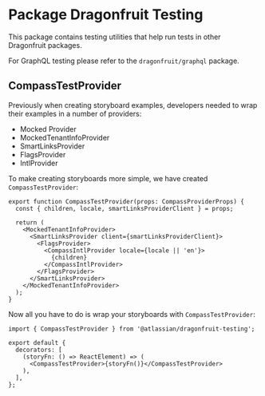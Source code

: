 # Package Dragonfruit Testing

This package contains testing utilities that help run tests in other
Dragonfruit packages.

For GraphQL testing please refer to the `dragonfruit/graphql` package.

## CompassTestProvider

Previously when creating storyboard examples, developers needed to wrap their
examples in a number of providers:

- Mocked Provider
- MockedTenantInfoProvider
- SmartLinksProvider
- FlagsProvider
- IntlProvider

To make creating storyboards more simple, we have created `CompassTestProvider`:

```tsx
export function CompassTestProvider(props: CompassProviderProps) {
  const { children, locale, smartLinksProviderClient } = props;

  return (
    <MockedTenantInfoProvider>
      <SmartLinksProvider client={smartLinksProviderClient}>
        <FlagsProvider>
          <CompassIntlProvider locale={locale || 'en'}>
            {children}
          </CompassIntlProvider>
        </FlagsProvider>
      </SmartLinksProvider>
    </MockedTenantInfoProvider>
  );
}
```

Now all you have to do is wrap your storyboards with `CompassTestProvider`:

```tsx
import { CompassTestProvider } from '@atlassian/dragonfruit-testing';

export default {
  decorators: [
    (storyFn: () => ReactElement) => (
      <CompassTestProvider>{storyFn()}</CompassTestProvider>
    ),
  ],
};
```
